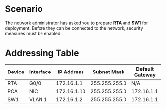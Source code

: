 # Scenario
The network administrator has asked you to prepare **RTA** and **SW1** for deployment. Before they can be connected to the network, security measures must be enabled. 

# Addressing Table
<body>
    <div>
        <table>
            <thead>
                <tr>
                    <th>Device</th>
                    <th>Interface</th>
                    <th>IP Address</th>
                    <th>Subnet Mask</th>
                    <th>Default Gateway</th>
                </tr>
            </thead>
            <tbody>
                <tr>
                    <td>RTA</td>
                    <td>G0/0</td>
                    <td>172.16.1.1</td>
                    <td>255.255.255.0</td>
                    <td>N/A</td>
                </tr>
               <tr>
                    <td>PCA</td>
                    <td>NIC</td>
                    <td>172.16.1.10</td>
                    <td>255.255.255.0</td>
                    <td>172.16.1.1</td>
                </tr>
                <tr>
                    <td>SW1</td>
                    <td>VLAN 1</td>
                    <td>172.16.1.2</td>
                    <td>255.255.255.0</td>
                    <td>172.16.1.1</td>
                </tr>
            </tbody>
        </table>
    </div>
</body>
